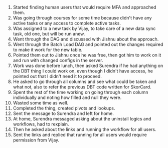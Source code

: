 1. Started finding human users that would require MFA and approached them.
2. Was going through courses for some time because didn't have any active tasks or any access to complete active tasks.
3. Was assigned to a new task by Vijay, to take care of a new data sync task, old one, but will be run anew.
4. Went through the DAG and discussed with Jishnu about the approach.
5. Went through the Batch Load DAG and pointed out the changes required to make it work for the new table.
6. Pointed them out to Jishnu once he was free, then got him to work on it and run with changed configs in the server.
7. Work was done before lunch, then asked Surendra if he had anything on the DBT thing I could work on, even though I didn't have access, he pointed out that I didn't need it to proceed.
8. He asked to go through all columns and see what could be taken and what not, also to refer the previous DBT code written for SkorCard.
9. Spent the rest of the time working on going through each column individually and noting how filled and null they were.
10. Wasted some time as well.
11. Completed the thing, created pivots  and lookups.
12. Sent the message to Surendra and left for home.
13. At home, Surendra messaged asking about the uninstall logics and workflows, had to rexplain.
14. Then he asked about the links and running the workflow for all users.
15. Sent the links and replied that running for all users would require permission from Vijay.

